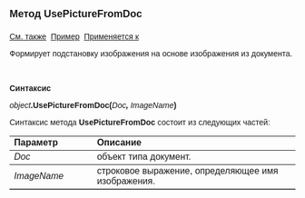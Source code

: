 <html>
<head>
<title>TemplateSubstitutionImage\UsePictureFromDoc</title>
<style type="text/css">
.auto-style1 {
	text-decoration: underline;
}
</style>
</head>

<body>

<p><strong><font size="4" face="Arial">Метод UsePictureFromDoc<br>
<br>
</font></strong><font face="Arial"><span class="auto-style1">См. также</span>&nbsp;
<u>Пример</u>&nbsp; <a href="../TemplateSubstitutionImage.html">Применяется к</a></font></p>

<p class="label"><font face="Arial">Формирует подстановку изображения на основе 
изображения из документа.</font></p>

<p class="label">&nbsp;</p>

<p class="label"><font face="Arial"><b>Синтаксис</b></font></p>

<p><font face="Arial"><em>object</em><strong>.UsePictureFromDoc(</strong><em>Doc<strong>, </strong>
ImageName</em><strong>)</strong></font></p>

<p><font face="Arial">Синтаксис метода <strong>UsePictureFromDoc</strong> состоит из следующих частей:</font></p>
<p>

<table border="1" cellPadding="5" cols="2" frame="below" rules="rows">
<TBODY>
  <tr vAlign="top">
    <td class="label" width="29%"><font face="Arial"><b>Параметр</b></font></td>
    <td class="label" width="71%"><font face="Arial"><strong>Описание</strong></font></td>
  </tr>
  <tr>
    <td width="29%"><font face="Arial"><em>Doc</em></font></td>
    <td width="71%"><font face="Arial">объект типа документ.</font></td>
  </tr>
    <tr>
    <td width="29%"><font face="Arial"><em>ImageName</em></font></td>
    <td width="71%"><font face="Arial">строковое выражение, определяющее 
	имя изображения.</font></td>
    </tr>
  </table>
</p>

</body>
</html>
